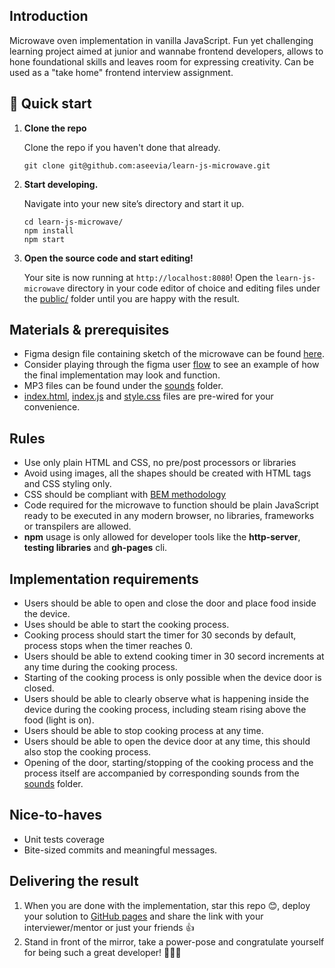 ## Introduction
Microwave oven implementation in vanilla JavaScript. Fun yet challenging learning project aimed at junior and wannabe frontend developers, allows to hone foundational skills and leaves room for expressing creativity. Can be used as a "take home" frontend interview assignment.

## 🚀 Quick start

1.  **Clone the repo**

    Clone the repo if you haven't done that already.

    ```shell
    git clone git@github.com:aseevia/learn-js-microwave.git
    ```

2.  **Start developing.**

    Navigate into your new site’s directory and start it up.

    ```shell
    cd learn-js-microwave/
    npm install
    npm start
    ```

3.  **Open the source code and start editing!**

    Your site is now running at `http://localhost:8080`!
    Open the `learn-js-microwave` directory in your code editor of choice and editing files under the [public/](/public/) folder until you are happy with the result.


## Materials & prerequisites
- Figma design file containing sketch of the microwave can be found [here](https://www.figma.com/file/SBZOZRjSux08YRCynShX8r/Microwave?type=design&mode=design&t=8Vo6iGPifDUJc4Uf-1).
- Consider playing through the figma user [flow](https://www.figma.com/proto/SBZOZRjSux08YRCynShX8r/Microwave?type=design&node-id=49-7&t=pUvdPLl3Kjeo5jab-0&scaling=min-zoom&page-id=0%3A1&starting-point-node-id=49%3A7) to see an example of how the final implementation may look and function.
- MP3 files can be found under the [sounds](/public/sounds/) folder.
- [index.html](/public/index.html), [index.js](/public/index.js) and [style.css](/public/style.css) files are pre-wired for your convenience.

## Rules
- Use only plain HTML and CSS, no pre/post processors or libraries
- Avoid using images, all the shapes should be created with HTML tags and CSS styling only.
- CSS should be compliant with [BEM methodology](https://en.bem.info/methodology/)
- Code required for the microwave to function should be plain JavaScript ready to be executed in any modern browser, no libraries, frameworks or transpilers are allowed.
- **npm** usage is only allowed for developer tools like the **http-server**, **testing libraries** and **gh-pages** cli.

## Implementation requirements
- Users should be able to open and close the door and place food inside the device.
- Uses should be able to start the cooking process.
- Cooking process should start the timer for 30 seconds by default, process stops when the timer reaches 0.
- Users should be able to extend cooking timer in 30 secord increments at any time during the cooking process.
- Starting of the cooking process is only possible when the device door is closed.
- Users should be able to clearly observe what is happening inside the device during the cooking process, including steam rising above the food (light is on).
- Users should be able to stop cooking process at any time.
- Users should be able to open the device door at any time, this should also stop the cooking process.
- Opening of the door, starting/stopping of the cooking process and the process itself are accompanied by corresponding sounds from the [sounds](/public/sounds/) folder.

## Nice-to-haves 
- Unit tests coverage
- Bite-sized commits and meaningful messages.

## Delivering the result
1. When you are done with the implementation, star this repo 😊, deploy your solution to [GitHub pages](https://docs.github.com/en/pages) and share the link with your interviewer/mentor or just your friends 👍
2. Stand in front of the mirror, take a power-pose and congratulate yourself for being such a great developer! 🎉🎉🎉